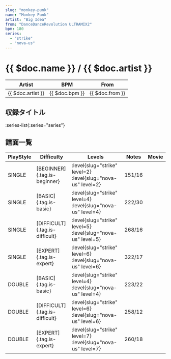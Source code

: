 ```yaml
---
slug: "monkey-punk"
name: "Monkey Punk"
artist: "Big Idea"
from: "DanceDanceRevolution ULTRAMIX2"
bpm: 180
series:
  - "strike"
  - "nova-us"
---
```


# {{ $doc.name }} / {{ $doc.artist }}

|Artist|BPM|From|
|------|---|----|
|{{ $doc.artist }}|{{ $doc.bpm }}|{{ $doc.from }}|

## 収録タイトル

:series-list{:series="series"}

## 譜面一覧

|PlayStyle|Difficulty|Levels|Notes|Movie|
|---------|----------|------|-----|-----|
|SINGLE|[BEGINNER]{.tag.is-beginner}|:level{slug="strike" level=2} :level{slug="nova-us" level=2}|151/16||
|SINGLE|[BASIC]{.tag.is-basic}|:level{slug="strike" level=4} :level{slug="nova-us" level=4}|222/30||
|SINGLE|[DIFFICULT]{.tag.is-difficult}|:level{slug="strike" level=5} :level{slug="nova-us" level=5}|268/16||
|SINGLE|[EXPERT]{.tag.is-expert}|:level{slug="strike" level=6} :level{slug="nova-us" level=6}|322/17||
|DOUBLE|[BASIC]{.tag.is-basic}|:level{slug="strike" level=4} :level{slug="nova-us" level=4}|223/22||
|DOUBLE|[DIFFICULT]{.tag.is-difficult}|:level{slug="strike" level=6} :level{slug="nova-us" level=6}|258/12||
|DOUBLE|[EXPERT]{.tag.is-expert}|:level{slug="strike" level=7} :level{slug="nova-us" level=7}|260/18||

